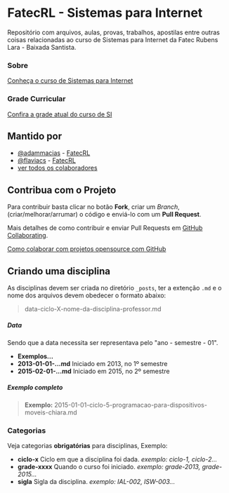 # FatecRL - Sistemas para Internet

Repositório com arquivos, aulas, provas, trabalhos, apostilas entre outras coisas relacionadas ao curso de Sistemas para Internet da Fatec Rubens Lara - Baixada Santista.

### Sobre

[Conheça o curso de Sistemas para Internet](http://fatecrl.edu.br/site/curso/si/sobre)

### Grade Curricular

[Confira a grade atual do curso de SI](http://fatecrl.edu.br/site/curso/si/grade-curricular)

## Mantido por

- [@adammacias](https://github.com/adammacias/) - [FatecRL][fatecrl]
- [@flaviacs](https://github.com/flaviacs/) - [FatecRL][fatecrl]
- [ver todos os colaboradores](https://github.com/fatechub/fatecrl-curso-si/graphs/contributors)

## Contribua com o Projeto

Para contribuir basta clicar no botão **Fork**, criar um *Branch*, (criar/melhorar/arrumar) o código e enviá-lo com um **Pull Request**.

Mais detalhes de como contribuir e enviar Pull Requests em [GitHub Collaborating](https://help.github.com/categories/63/articles).

[Como colaborar com projetos opensource com GitHub](http://www.youtube.com/watch?v=H3olaBo83As)

## Criando uma disciplina

As disciplinas devem ser criada no diretório `_posts`, ter a extenção `.md` e o nome dos arquivos devem obedecer o formato abaixo:

> data-ciclo-X-nome-da-disciplina-professor.md

##### Data 

Sendo que a data necessita ser representava pelo "ano - semestre - 01".

- **Exemplos...**
- **2013-01-01-...md** Iniciado em 2013, no 1º semestre
- **2015-02-01-...md** Iniciado em 2015, no 2º semestre

##### Exemplo completo

> **Exemplo:** 2015-01-01-ciclo-5-programacao-para-dispositivos-moveis-chiara.md

### Categorias

Veja categorias **obrigatórias** para disciplinas, Exemplo:

- **ciclo-x** Ciclo em que a disciplina foi dada. *exemplo: ciclo-1, ciclo-2...*
- **grade-xxxx** Quando o curso foi iniciado. *exemplo: grade-2013, grade-2015...*
- **sigla** Sigla da disciplina. *exemplo: IAL-002, ISW-003...*


[fatecrl]:      http://fatecrl.edu.br/
